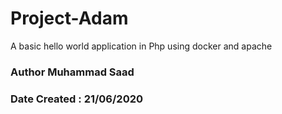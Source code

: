 # Project-Adam
A basic hello world application in Php using docker and apache
### Author Muhammad Saad
### Date Created : 21/06/2020
